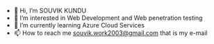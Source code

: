 - 👋 Hi, I’m SOUVIK KUNDU
- 👀 I’m interested in Web Development and Web penetration testing
- 🌱 I’m currently learning Azure Cloud Services
- 📫 How to reach me souvik.work2003@gmail.com that is my e-mail

<!---
SKundu2003/SKundu2003 is a ✨ special ✨ repository because its `README.md` (this file) appears on your GitHub profile.
You can click the Preview link to take a look at your changes.
--->
